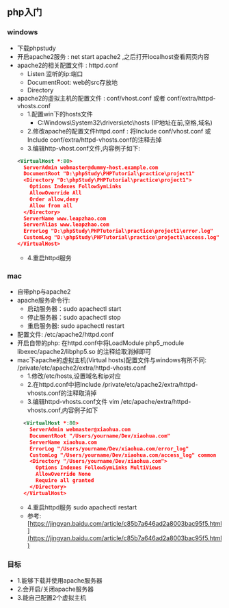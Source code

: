## php入门

### windows
- 下载phpstudy
- 开启apache2服务 : net start apache2 ,之后打开localhost查看网页内容
- apache2的相关配置文件 : httpd.conf 
  - Listen 监听的ip:端口
  - DocumentRoot: web的src存放地
  - Directory
- apache2的虚拟主机的配置文件 : conf/vhost.conf 或者 conf/extra/httpd-vhosts.conf
  - 1.配置win下的hosts文件 
    - C:Windows\System32\drivers\etc\hosts (IP地址在前,空格,域名)
  - 2.修改apache的配置文件httpd.conf : 将Include conf/vhost.conf 或 Include conf/extra/httpd-vhosts.conf的注释去掉
  - 3.编辑http-vhost.conf文件,内容例子如下:
  ```xml
  <VirtualHost *:80>
    ServerAdmin webmaster@dummy-host.example.com
    DocumentRoot "D:\phpStudy\PHPTutorial\practice\project1"
    <Directory "D:\phpStudy\PHPTutorial\practice\project1">
      Options Indexes FollowSymLinks
      AllowOverride All
      Order allow,deny
      Allow from all
    </Directory>
    ServerName www.leapzhao.com
    ServerAlias www.leapzhao.com
    ErrorLog "D:\phpStudy\PHPTutorial\practice\project1\error.log"
    CustomLog "D:\phpStudy\PHPTutorial\practice\project1\access.log" common
  </VirtualHost>
  ```
  - 4.重启httpd服务

### mac
- 自带php与apache2
- apache服务命令行:
  - 启动服务器：sudo apachectl start
  - 停止服务器：sudo apachectl stop
  - 重启服务器: sudo apachectl restart
- 配置文件: /etc/apache2/httpd.conf
- 开启自带的php: 在httpd.conf中将LoadModule php5_module libexec/apache2/libphp5.so 的注释给取消掉即可
- mac下apache的虚拟主机(Virtual hosts)配置文件与windows有所不同:  /private/etc/apache2/extra/httpd-vhosts.conf
  - 1.修改/etc/hosts,设置域名和ip对应
  - 2.在httpd.conf中把Include /private/etc/apache2/extra/httpd-vhosts.conf的注释取消掉
  - 3.编辑httpd-vhosts.conf文件 vim /etc/apache/extra/httpd-vhosts.conf,内容例子如下
  ```xml
    <VirtualHost *:80>
      ServerAdmin webmaster@xiaohua.com
      DocumentRoot "/Users/yourname/Dev/xiaohua.com"
      ServerName xiaohua.com
      ErrorLog "/Users/yourname/Dev/xiaohua.com/error_log"
      CustomLog "/Users/yourname/Dev/xiaohua.com/access_log" common
      <Directory "/Users/yourname/Dev/xiaohua.com">
        Options Indexes FollowSymLinks MultiViews
        AllowOverride None
        Require all granted
      </Directory>
    </VirtualHost>
  ```
  - 4.重启httpd服务 sudo apachectl restart
  - 参考: [https://jingyan.baidu.com/article/c85b7a646ad2a8003bac95f5.html](https://jingyan.baidu.com/article/c85b7a646ad2a8003bac95f5.html)

### 目标
- 1.能够下载并使用apache服务器
- 2.会开启/关闭apache服务器
- 3.能自己配置2个虚拟主机
